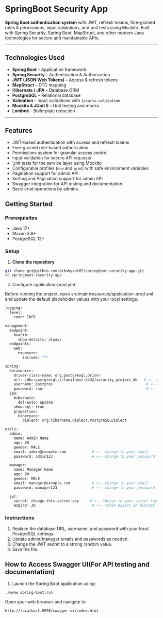 # SpringBoot Security App

**Spring Boot authentication system** with JWT, refresh tokens, fine-grained roles & permissions, input validations, and unit tests using Mockito. Built with Spring Security, Spring Boot, MapStruct, and other modern Java technologies for secure and maintainable APIs.

---

##  Technologies Used

- **Spring Boot** – Application framework  
- **Spring Security** – Authentication & Authorization  
- **JWT (JSON Web Tokens)** – Access & refresh tokens  
- **MapStruct** – DTO mapping  
- **Hibernate / JPA** – Database ORM  
- **PostgreSQL** – Relational database  
- **Validation** – Input validations with `jakarta.validation`  
- **Mockito & JUnit 5** – Unit testing and mocks  
- **Lombok** – Boilerplate reduction  

---

##  Features

- JWT-based authentication with access and refresh tokens
- Fine-grained role-based authorization
- Permissions system for granular access control
- Input validation for secure API requests
- Unit tests for the service layer using Mockito
- Configurable profiles (`dev` and `prod`) with safe environment variables
- Pagination support for admin API
- Sorting and Pagination support for admin API
- Swagger integration for API testing and documentation
- Basic crud operations by admins.




##  Getting Started

### Prerequisites

- Java 17+  
- Maven 3.8+  
- PostgreSQL 12+  

### Setup

1. **Clone the repository**
```bash
git clone git@github.com:dikshyant07/springboot-security-app.git
cd springboot-security-app
 ```
2. Configure application-prod.yml

Before running the project, open src/main/resources/application-prod.yml and update the default placeholder values with your local settings. 
```bash
logging:
  level:
    root: INFO

management:
  endpoint:
    health:
      show-details: always
  endpoints:
    web:
      exposure:
        include: "*"

spring:
  datasource:
    driver-class-name: org.postgresql.Driver
    url: jdbc:postgresql://localhost:5432/security_project_db   # <-- your local DB name
    username: postgres                                           # <-- your DB username
    password: root                                               # <-- your DB password
  jpa:
    hibernate:
      ddl-auto: update
    show-sql: true
    properties:
      hibernate:
        dialect: org.hibernate.dialect.PostgreSQLDialect

utils:
  admin:
    name: Admin Name
    age: 20
    gender: MALE
    email: admin@example.com            # <-- change to your email
    password: admin123                  # <-- change to your password

  manager:
    name: Manager Name
    age: 20
    gender: MALE
    email: manager@example.com          # <-- change to your email
    password: manager123                # <-- change to your password

  jwt:
    secret: change-this-secret-key     # <-- change to your secret key
    expiry: 30                          # <-- token expiry in minutes
```
### Instructions

1. Replace the database URL, username, and password with your local PostgreSQL settings.
2. Update admin/manager emails and passwords as needed.
3. Change the JWT secret to a strong random value.
4. Save the file.

## How to Access Swagger UI(For API testing and documentation)

1. Launch the Spring Boot application using:

```bash
./mvnw spring-boot:run
```
Open your web browser and navigate to:
```bash
http://localhost:8090/swagger-ui/index.html
```

